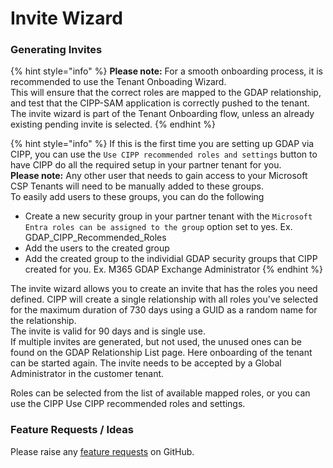 # Invite Wizard

### Generating Invites

{% hint style="info" %}
**Please note:** For a smooth onboarding process, it is recommended to use the Tenant Onboading Wizard.  
This will ensure that the correct roles are mapped to the GDAP relationship, and test that the CIPP-SAM application is correctly pushed to the tenant.  
The invite wizard is part of the Tenant Onboarding flow, unless an already existing pending invite is selected.
{% endhint %}

{% hint style="info" %}
If this is the first time you are setting up GDAP via CIPP, you can use the `Use CIPP recommended roles and settings` button to have CIPP do all the required setup in your partner tenant for you.  
**Please note:** Any other user that needs to gain access to your Microsoft CSP Tenants will need to be manually added to these groups.  
To easily add users to these groups, you can do the following

- Create a new security group in your partner tenant with the `Microsoft Entra roles can be assigned to the group` option set to yes. Ex. GDAP_CIPP_Recommended_Roles
- Add the users to the created group
- Add the created group to the individial GDAP security groups that CIPP created for you. Ex. M365 GDAP Exchange Administrator
  {% endhint %}

The invite wizard allows you to create an invite that has the roles you need defined. CIPP will create a single relationship with all roles you've selected for the maximum duration of 730 days using a GUID as a random name for the relationship.  
The invite is valid for 90 days and is single use.  
If multiple invites are generated, but not used, the unused ones can be found on the GDAP Relationship List page. Here onboarding of the tenant can be started again.
The invite needs to be accepted by a Global Administrator in the customer tenant.

Roles can be selected from the list of available mapped roles, or you can use the CIPP Use CIPP recommended roles and settings.

### Feature Requests / Ideas

Please raise any [feature requests](https://github.com/KelvinTegelaar/CIPP/issues/new?assignees=&labels=enhancement%2Cno-priority&projects=&template=feature.yml&title=%5BFeature+Request%5D%3A+) on GitHub.
